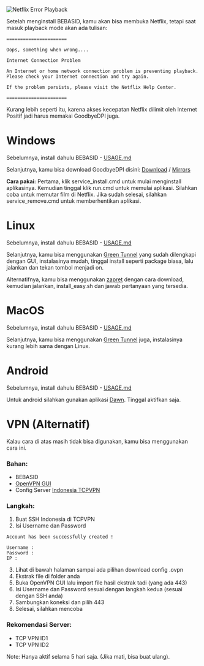 ![Netflix Error Playback](https://www.ghacks.net/wp-content/uploads/2016/02/netflix-error-unblocker.jpg)

Setelah menginstall BEBASID, kamu akan bisa membuka Netflix, tetapi saat masuk playback mode akan ada tulisan:

    ======================

    Oops, something when wrong....

    Internet Connection Problem

    An Internet or home network connection problem is preventing playback. Please check your Internet connection and try again.

    If the problem persists, please visit the Netflix Help Center.

    ======================

Kurang lebih seperti itu, karena akses kecepatan Netflix dilimit oleh Internet Positif jadi harus memakai GoodbyeDPI juga.

# Windows

Sebelumnya, install dahulu BEBASID - [USAGE.md](USAGE.md#windows)

Selanjutnya, kamu bisa download GoodbyeDPI disini:
[Download](http://adena.me/goodbyedpi-0.1.5.zip) / [Mirrors](https://pastebin.com/raw/YCjrgF2G)

**Cara pakai:**
Pertama, klik service_install.cmd untuk mulai menginstall aplikasinya.
Kemudian tinggal klik run.cmd untuk memulai aplikasi.
Silahkan coba untuk memutar film di Netflix.
Jika sudah selesai, silahkan service_remove.cmd untuk memberhentikan aplikasi.

# Linux

Sebelumnya, install dahulu BEBASID - [USAGE.md](USAGE.md#linux)

Selanjutnya, kamu bisa menggunakan [Green Tunnel](https://github.com/SadeghHayeri/GreenTunnel) yang sudah dilengkapi dengan GUI, instalasinya mudah, tinggal install seperti package biasa, lalu jalankan dan tekan tombol menjadi on.

Alternatifnya, kamu bisa menggunakan [zapret](https://github.com/bol-van/zapret) dengan cara download, kemudian jalankan, install_easy.sh dan jawab pertanyaan yang tersedia.

# MacOS

Sebelumnya, install dahulu BEBASID - [USAGE.md](USAGE.md#bsd--macos)

Selanjutnya, kamu bisa menggunakan [Green Tunnel](https://github.com/SadeghHayeri/GreenTunnel) juga, instalasinya kurang lebih sama dengan Linux.

# Android

Sebelumnya, install dahulu BEBASID - [USAGE.md](USAGE.md#android)

Untuk android silahkan gunakan aplikasi [Dawn](https://play.google.com/store/apps/details?id=com.wktkf.dawn). Tinggal aktifkan saja.

# VPN (Alternatif)

Kalau cara di atas masih tidak bisa digunakan, kamu bisa menggunakan cara ini.

### Bahan:
- BEBASID
- [OpenVPN GUI](https://openvpn.net/community-downloads)
- Config Server [Indonesia TCPVPN](https://www.tcpvpn.com/vpn-server-indonesia)

### Langkah:
1. Buat SSH Indonesia di TCPVPN
2. Isi Username dan Password

```
Account has been successfully created !

Username :
Password :
IP :
```

3. Lihat di bawah halaman sampai ada pilihan download config .ovpn
4. Ekstrak file di folder anda
5. Buka OpenVPN GUI lalu import file hasil ekstrak tadi (yang ada 443)
6. Isi Username dan Password sesuai dengan langkah kedua (sesuai dengan SSH anda)
7. Sambungkan koneksi dan pilih 443
8. Selesai, silahkan mencoba 

### Rekomendasi Server:
- TCP VPN ID1
- TCP VPN ID2

Note: Hanya aktif selama 5 hari saja. (Jika mati, bisa buat ulang).